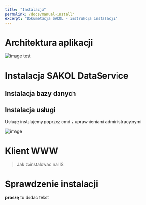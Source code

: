 ```yaml
---
title: "Instalacja"
permalink: /docs/manual-install/
excerpt: "Dokumetacja SAKOL - instrukcja instalacji"
---
```


# Architektura aplikacji

![image](https://user-images.githubusercontent.com/93259107/144219348-7c4014b1-b5a0-4d63-8fd9-09b2ffb5db86.png)
test

# Instalacja SAKOL DataService
## Instalacja bazy danych
## Instalacja usługi

Usługę instalujemy poprzez cmd z uprawnieniami administracyjnymi

![image](https://user-images.githubusercontent.com/93259107/144231064-8b4fb001-aa91-48c3-bba7-7a37f432bac1.png)


# Klient WWW
> Jak zainstalowac na IIS

# Sprawdzenie instalacji
**proszę** tu dodac tekst
